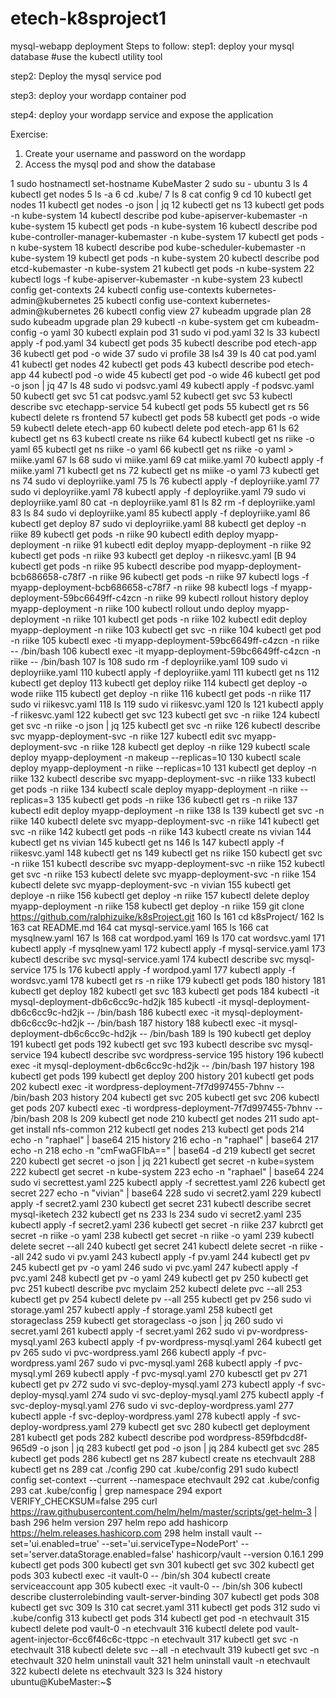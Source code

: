 # etech-k8sproject1
mysql-webapp deployment
Steps to follow:
step1: deploy your mysql database
#use the kubectl utility tool

step2: Deploy the mysql service pod

step3: deploy your wordapp container pod

step4: deploy your wordapp service and expose the application

Exercise:
1. Create your username and password on the wordapp 
2. Access the mysql pod and show the database


1  sudo hostnamectl set-hostname KubeMaster
    2  sudo su - ubuntu
    3  ls
    4  kubectl get nodes
    5  ls -a
    6  cd .kube/
    7  ls
    8  cat config
    9  cd
   10  kubectl get nodes
   11  kubectl get nodes -o json | jq
   12  kubectl get ns
   13  kubectl get pods -n kube-system
   14  kubectl describe pod kube-apiserver-kubemaster -n kube-system
   15  kubectl get pods -n kube-system
   16  kubectl describe pod kube-controller-manager-kubemaster -n kube-system
   17  kubectl get pods -n kube-system
   18  kubectl describe pod kube-scheduler-kubemaster -n kube-system
   19  kubectl get pods -n kube-system
   20  kubectl describe pod etcd-kubemaster -n kube-system
   21  kubectl get pods -n kube-system
   22  kubectl logs -f kube-apiserver-kubemaster -n kube-system
   23  kubectl config get-contexts
   24  kubectl config use-contexts kubernetes-admin@kubernetes
   25  kubectl config use-context kubernetes-admin@kubernetes
   26  kubectl config view
   27  kubeadm upgrade plan
   28  sudo kubeadm upgrade plan
   29  kubectl -n kube-system get cm kubeadm-config -o yaml
   30  kubectl explain pod
   31  sudo vi pod.yaml
   32  ls
   33  kubectl apply -f pod.yaml
   34  kubectl get pods
   35  kubectl describe pod etech-app
   36  kubectl get pod -o wide
   37  sudo vi profile
   38  ls4
   39  ls
   40  cat pod.yaml
   41  kubectl get nodes
   42  kubectl get pods
   43  kubectl describe pod etech-app
   44  kubectl pod -o wide
   45  kubectl get pod -o wide
   46  kubectl get pod -o json | jq
   47  ls
   48  sudo vi podsvc.yaml
   49  kubectl apply -f podsvc.yaml
   50  kubectl get svc
   51  cat podsvc.yaml
   52  kubectl get svc
   53  kubectl describe svc etechapp-service
   54  kubectl get pods
   55  kubectl get rs
   56  kubectl delete rs frontend
   57  kubectl get pods
   58  kubectl get pods -o wide
   59  kubectl delete etech-app
   60  kubectl delete pod etech-app
   61  ls
   62  kubectl get ns
   63  kubectl create ns riike
   64  kubectl kubectl get ns riike -o yaml
   65  kubectl get ns riike -o yaml
   66  kubectl get ns riike -o yaml > miike.yaml
   67  ls
   68  sudo vi miike.yaml
   69  cat miike.yaml
   70  kubectl apply -f miike.yaml
   71  kubectl get ns
   72  kubectl get ns miike -o yaml
   73  kubectl get ns
   74  sudo vi deployriike.yaml
   75  ls
   76  kubectl apply -f deployriike.yaml
   77  sudo vi deployriike.yaml
   78  kubectl apply -f deployriike.yaml
   79  sudo vi deployriike.yaml
   80  cat -n deployriike.yaml
   81  ls
   82  rm -f deployriike.yaml
   83  ls
   84  sudo vi deployriike.yaml
   85  kubectl apply -f deployriike.yaml
   86  kubectl get deploy
   87  sudo vi deployriike.yaml
   88  kubectl get deploy -n riike
   89  kubectl get pods -n riike
   90  kubectl edith deploy myapp-deployment -n riike
   91  kubectl edit deploy myapp-deployment -n riike
   92  kubectl get pods -n riike
   93  kubectl get deploy -n riikesvc.yaml [B
   94  kubectl get pods -n riike
   95  kubectl describe pod myapp-deployment-bcb686658-c78f7 -n riike
   96  kubectl get pods -n riike
   97  kubectl logs -f myapp-deployment-bcb686658-c78f7 -n riike
   98  kubectl logs -f myapp-deployment-59bc6649ff-c4zcn -n riike
   99  kubectl rollout history deploy myapp-deployment -n riike
  100  kubectl rollout undo deploy myapp-deployment -n riike
  101  kubectl get pods -n riike
  102  kubectl edit deploy myapp-deployment -n riike
  103  kubectl get svc -n riike
  104  kubectl get pod -n riike
  105  kubectl exec -ti myapp-deployment-59bc6649ff-c4zcn -n riike -- /bin/bash
  106  kubectl exec -it myapp-deployment-59bc6649ff-c4zcn -n riike -- /bin/bash
  107  ls
  108  sudo rm -f deployriike.yaml
  109  sudo vi deployriike.yaml
  110  kubectl apply -f deployriike.yaml
  111  kubectl get ns
  112  kubectl get deploy
  113  kubectl get deploy riike
  114  kubectl get deploy -o wode riike
  115  kubectl get deploy -n riike
  116  kubectl get pods -n riike
  117  sudo vi riikesvc.yaml
  118  ls
  119  sudo vi riikesvc.yaml
  120  ls
  121  kubectl apply -f riikesvc.yaml
  122  kubectl get svc
  123  kubectl get svc -n riike
  124  kubectl get svc -n riike -o json | jq
  125  kubectl get svc -n riike
  126  kubectl describe svc myapp-deployment-svc -n riike
  127  kubectl edit svc myapp-deployment-svc -n riike
  128  kubectl get deploy -n riike
  129  kubectl scale deploy myapp-deployment -n makeup --replicas=10
  130  kubectl scale deploy myapp-deployment -n riike --replicas=10
  131  kubectl get deploy -n riike
  132  kubectl describe svc myapp-deployment-svc -n riike
  133  kubectl get pods -n riike
  134  kubectl scale deploy myapp-deployment -n riike --replicas=3
  135  kubectl get pods -n riike
  136  kubectl get rs -n riike
  137  kubectl edit deploy myapp-deployment -n riike
  138  ls
  139  kubectl get svc -n riike
  140  kubectl delete svc myapp-deployment-svc -n riike
  141  kubectl get svc -n riike
  142  kubectl get pods -n riike
  143  kubectl create ns vivian
  144  kubectl get ns vivian
  145  kubectl get ns
  146  ls
  147  kubectl apply -f riikesvc.yaml
  148  kubectl get ns
  149  kubectl get ns riike
  150  kubectl get svc -n riike
  151  kubectl describe svc myapp-deployment-svc -n riike
  152  kubectl get svc -n riike
  153  kubectl delete svc myapp-deployment-svc -n riike
  154  kubectl delete svc myapp-deployment-svc -n vivian
  155  kubectl get deploye -n riike
  156  kubectl get deploy -n riike
  157  kubectl delete deploy myapp-deployment -n riike
  158  kubectl get deploy -n riike
  159  git clone https://github.com/ralphizuike/k8sProject.git
  160  ls
  161  cd k8sProject/
  162  ls
  163  cat README.md
  164  cat mysql-service.yaml
  165  ls
  166  cat mysqlnew.yaml
  167  ls
  168  cat wordpod.yaml
  169  ls
  170  cat wordsvc.yaml
  171  kubectl apply -f mysqlnew.yaml
  172  kubectl apply -f mysql-service.yaml
  173  kubectl describe svc mysql-service.yaml
  174  kubectl describe svc mysql-service
  175  ls
  176  kubectl apply -f wordpod.yaml
  177  kubectl apply -f wordsvc.yaml
  178  kubectl get rs -n riike
  179  kubectl get pods
  180  history
  181  kubectl get deploy
  182  kubectl get svc
  183  kubectl get pods
  184  kubectl -it mysql-deployment-db6c6cc9c-hd2jk
  185  kubectl -it mysql-deployment-db6c6cc9c-hd2jk -- /bin/bash
  186  kubectl exec -it mysql-deployment-db6c6cc9c-hd2jk -- /bin/bash
  187  history
  188  kubectl exec -it mysql-deployment-db6c6cc9c-hd2jk -- /bin/bash
  189  ls
  190  kubectl get deploy
  191  kubectl get pods
  192  kubectl get svc
  193  kubectl describe svc mysql-service
  194  kubectl describe svc wordpress-service
  195  history
  196  kubectl exec -it mysql-deployment-db6c6cc9c-hd2jk -- /bin/bash
  197  history
  198  kubectl get pods
  199  kubectl get deploy
  200  history
  201  kubectl get pods
  202  kubectl exec -it wordpress-deployment-7f7d997455-7bhnv -- /bin/bash
  203  history
  204  kubectl get svc
  205  kubectl get svc
  206  kubectl get pods
  207  kubectl exec -ti wordpress-deployment-7f7d997455-7bhnv -- /bin/bash
  208  ls
  209  kubectl get node
  210  kubectl get nodes
  211  sudo apt-get install nfs-common
  212  kubectl get nodes
  213  kubectl get pods
  214  echo -n "raphael" | base64
  215  history
  216  echo -n "raphael" | base64
  217  echo -n
  218  echo -n "cmFwaGFlbA==" | base64 -d
  219  kubectl get secret
  220  kubectl get secret -o json | jq
  221  kubectl get secret -n kube=system
  222  kubectl get secret -n kube-system
  223  echo -n "raphael" | base64
  224  sudo vi secrettest.yaml
  225  kubectl apply -f secrettest.yaml
  226  kubectl get secret
  227  echo -n "vivian" | base64
  228  sudo vi secret2.yaml
  229  kubectl apply -f secret2.yaml
  230  kubectl get secret
  231  kubectl describe secret mysql-iketech
  232  kubectl get ns
  233  ls
  234  sudo vi secret2.yaml
  235  kubectl apply -f secret2.yaml
  236  kubectl get secret -n riike
  237  kubrctl get secret -n riike -o yaml
  238  kubectl get secret -n riike -o yaml
  239  kubectl delete secret --all
  240  kubectl get secret
  241  kubectl delete secret -n riike --all
  242  sudo vi pv.yaml
  243  kubectl apply -f pv.yaml
  244  kubectl get pv
  245  kubectl get pv -o yaml
  246  sudo vi pvc.yaml
  247  kubectl apply -f pvc.yaml
  248  kubectl get pv -o yaml
  249  kubectl get pv
  250  kubectl get pvc
  251  kubectl describe pvc myclaim
  252  kubectl delete pvc --all
  253  kubectl get pv
  254  kubectl delete pv --all
  255  kubectl get pv
  256  sudo vi storage.yaml
  257  kubectl apply -f storage.yaml
  258  kubectl get storageclass
  259  kubectl get storageclass -o json | jq
  260  sudo vi secret.yaml
  261  kubectl apply -f secret.yaml
  262  sudo vi pv-wordpress-mysql.yaml
  263  kubectl apply -f pv-wordpress-mysql.yaml
  264  kubectl get pv
  265  sudo vi pvc-wordpress.yaml
  266  kubectl apply -f pvc-wordpress.yaml
  267  sudo vi pvc-mysql.yaml
  268  kubectl apply -f pvc-mysql.yml
  269  kubectl apply -f pvc-mysql.yaml
  270  kubesctl get pv
  271  kubectl get pv
  272  sudo vi svc-deploy-mysql.yaml
  273  kubectl apply -f svc-deploy-mysql.yaml
  274  sudo vi svc-deploy-mysql.yaml
  275  kubectl apply -f svc-deploy-mysql.yaml
  276  sudo vi svc-deploy-wordpress.yaml
  277  kubectl apple -f svc-deploy-wordpress.yaml
  278  kubectl apply -f svc-deploy-wordpress.yaml
  279  kubectl get svc
  280  kubectl get deployment
  281  kubectl get pods
  282  kubectl describe pod wordpress-859fbdcd8f-965d9 -o json | jq
  283  kubectl get pod  -o json | jq
  284  kubectl get svc
  285  kubectl get pods
  286  kubectl get ns
  287  kubectl create ns etechvault
  288  kubectl get ns
  289  cat ./config
  290  cat .kube/config
  291  sudo kubectl config set-context --current --namespace etechvault
  292  cat .kube/config
  293  cat .kube/config | grep namespace
  294  export VERIFY_CHECKSUM=false
  295  curl https://raw.githubusercontent.com/helm/helm/master/scripts/get-helm-3 | bash
  296  helm version
  297  helm repo add hashicorp https://helm.releases.hashicorp.com
  298  helm install vault --set='ui.enabled=true' --set='ui.serviceType=NodePort' --set='server.dataStorage.enabled=false' hashicorp/vault --version 0.16.1
  299  kubectl get pods
  300  kubectl get svn
  301  kubectl get svc
  302  kubectl get pods
  303  kubectl exec -it vault-0 -- /bin/sh
  304  kubectl create serviceaccount app
  305  kubectl exec -it vault-0 -- /bin/sh
  306  kubectl describe clusterrolebinding vault-server-binding
  307  kubectl get pods
  308  kubectl get svc
  309  ls
  310  cat secret.yaml
  311  kubectl get pods
  312  sudo vi .kube/config
  313  kubectl get pods
  314  kubectl get pod -n etechvault
  315  kubectl delete pod vault-0 -n etechvault
  316  kubectl delete pod vault-agent-injector-6cc6f46c6c-ttppc -n etechvault
  317  kubectl get svc -n etechvault
  318  kubectl delete svc --all -n etechvault
  319  kubectl get svc -n etechvault
  320  helm uninstall vault
  321  helm uninstall vault -n etechvault
  322  kubectl delete ns etechvault
  323  ls
  324  history
ubuntu@KubeMaster:~$
